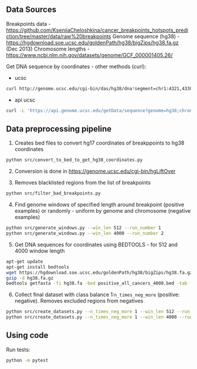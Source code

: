 ## Data Sources
Breakpoints data - https://github.com/KseniiaCheloshkina/cancer_breakpoints_hotspots_prediction/tree/master/data/raw%20breakpoints
Genome sequence (hg38) - https://hgdownload.soe.ucsc.edu/goldenPath/hg38/bigZips/hg38.fa.gz (Dec 2013)
Chromosome lengths - https://www.ncbi.nlm.nih.gov/datasets/genome/GCF_000001405.26/

Get DNA sequence by coordinates - other methods (curl):
* ucsc
```bash
curl http://genome.ucsc.edu/cgi-bin/das/hg38/dna?segment=chr1:4321,4330
```
* api ucsc
```bash
curl -L 'https://api.genome.ucsc.edu/getData/sequence?genome=hg38;chrom=chr1;start=4321;end=4330'
```

## Data preprocessing pipeline

1) Creates bed files to convert hg17 coordinates of breakppoints to hg38 coordinates
``` bash
python src/convert_to_bed_to_get_hg38_coordinates.py
```
2) Conversion is done in https://genome.ucsc.edu/cgi-bin/hgLiftOver

3) Removes blacklisted regions from the list of breakpoints
``` bash
python src/filter_bad_breakpoints.py
```

4) Find genome windows of specified length around breakpoint (positive examples) or randomly - uniform by genome and chromosome (negative examples)
``` bash
python src/generate_windows.py --win_len 512 --run_number 1
python src/generate_windows.py --win_len 4000 --run_number 2
```

5) Get DNA sequences for coordinates using BEDTOOLS - for 512 and 4000 window length 
```bash
apt-get update
apt-get install bedtools
wget https://hgdownload.soe.ucsc.edu/goldenPath/hg38/bigZips/hg38.fa.gz
gzip -d hg38.fa.gz
bedtools getfasta -fi hg38.fa -bed positive_all_cancers_4000.bed -tab -fo pos_4000.bed
```

6) Collect final dataset with class balance 1:`n_times_neg_more` (positive: negative). Removes excluded regions from negatives
``` bash
python src/create_datasets.py --n_times_neg_more 1 --win_len 512 --run_number 1
python src/create_datasets.py --n_times_neg_more 1 --win_len 4000 --run_number 2
```
## Using code

Run tests:
```bash
python -m pytest
```